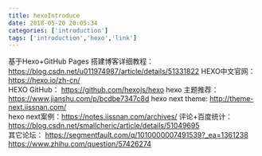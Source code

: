 ```yaml
---
title: hexoIntroduce
date: 2018-05-20 20:05:34
categories: ['introduction']
tags: ['introduction','hexo','link']
---
```

基于Hexo+GitHub Pages 搭建博客详细教程：https://blog.csdn.net/u011974987/article/details/51331822
HEXO中文官网： https://hexo.io/zh-cn/    
HEXO GitHub： https://github.com/hexojs/hexo
hexo 主题推荐： https://www.jianshu.com/p/bcdbe7347c8d
hexo next theme: http://theme-next.iissnan.com/   
hexo next案例：https://notes.iissnan.com/archives/
评论+百度统计：https://blog.csdn.net/smallcheric/article/details/51049695   
其它论坛：
https://segmentfault.com/q/1010000007491539?_ea=1361238
https://www.zhihu.com/question/57426274